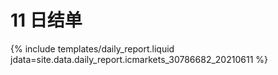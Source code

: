 # 11 日结单

{% include  templates/daily_report.liquid jdata=site.data.daily_report.icmarkets_30786682_20210611 %}